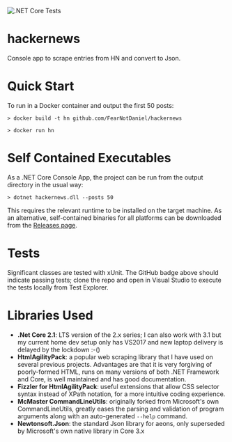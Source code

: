 ![.NET Core Tests](https://github.com/FearNotDaniel/hackernews/workflows/.NET%20Core%20Tests/badge.svg?event=push)

# hackernews
Console app to scrape entries from HN and convert to Json.

# Quick Start

To run in a Docker container and output the first 50 posts:

`> docker build -t hn github.com/FearNotDaniel/hackernews`

`> docker run hn`

# Self Contained Executables

As a .NET Core Console App, the project can be run from the output directory in the usual way:

`> dotnet hackernews.dll --posts 50`

This requires the relevant runtime to be installed on the target machine. As an alternative, self-contained binaries for all platforms can be downloaded from the [Releases page](https://github.com/FearNotDaniel/hackernews/releases).

# Tests

Significant classes are tested with xUnit. The GitHub badge above should indicate passing tests; clone the repo and open in Visual Studio to execute the tests locally from Test Explorer.

# Libraries Used

* **.Net Core 2.1**: LTS version of the 2.x series; I can also work with 3.1 but my current home dev setup only has VS2017 and new laptop delivery is delayed by the lockdown :-()
* **HtmlAgilityPack**: a popular web scraping library that I have used on several previous projects. Advantages are that it is very forgiving of poorly-formed HTML, runs on many versions of both .NET Framework and Core, is well maintained and has good documentation.
* **Fizzler for HtmlAgilityPack**: useful extensions that allow CSS selector syntax instead of XPath notation, for a more intuitive coding experience.
* **McMaster CommandLineUtils**: originally forked from Microsoft's own CommandLineUtils, greatly eases the parsing and validation of program arguments along with an auto-generated `--help` command.
* **Newtonsoft.Json**: the standard Json library for aeons, only superseded by Microsoft's own native library in Core 3.x
